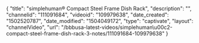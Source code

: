 {
    "title": "simplehuman&reg; Compact Steel Frame Dish Rack",
    "description": "",
    "channelid": "111091684",
    "videoid": "109979638",
    "date_created": "1502520787",
    "date_modified": "1504049172",
    "type": "captivate",
    "layout": "channelVideo",
    "url": "\/bbbusa-latest-videos\/simplehuman\u00c2-compact-steel-frame-dish-rack-3-notes\/111091684-109979638"
}